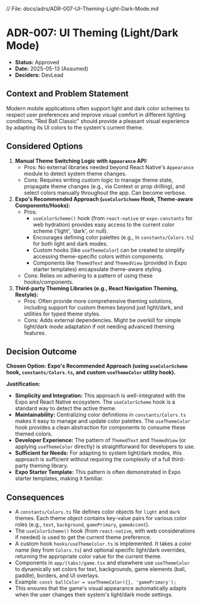 // File: docs/adrs/ADR-007-UI-Theming-Light-Dark-Mode.md

# ADR-007: UI Theming (Light/Dark Mode)

*   **Status:** Approved
*   **Date:** 2025-05-13 (Assumed)
*   **Deciders:** DevLead

## Context and Problem Statement

Modern mobile applications often support light and dark color schemes to respect user preferences and improve visual comfort in different lighting conditions. "Red Ball Classic" should provide a pleasant visual experience by adapting its UI colors to the system's current theme.

## Considered Options

1.  **Manual Theme Switching Logic with `Appearance` API:**
    *   Pros: No external libraries needed beyond React Native's `Appearance` module to detect system theme changes.
    *   Cons: Requires writing custom logic to manage theme state, propagate theme changes (e.g., via Context or prop drilling), and select colors manually throughout the app. Can become verbose.
2.  **Expo's Recommended Approach (`useColorScheme` Hook, Theme-aware Components/Hooks):**
    *   Pros:
        *   `useColorScheme()` hook (from `react-native` or `expo-constants` for web hydration) provides easy access to the current color scheme ('light', 'dark', or null).
        *   Encourages defining color palettes (e.g., in `constants/Colors.ts`) for both light and dark modes.
        *   Custom hooks (like `useThemeColor`) can be created to simplify accessing theme-specific colors within components.
        *   Components like `ThemedText` and `ThemedView` (provided in Expo starter templates) encapsulate theme-aware styling.
    *   Cons: Relies on adhering to a pattern of using these hooks/components.
3.  **Third-party Theming Libraries (e.g., React Navigation Theming, Restyle):**
    *   Pros: Often provide more comprehensive theming solutions, including support for custom themes beyond just light/dark, and utilities for typed theme styles.
    *   Cons: Adds external dependencies. Might be overkill for simple light/dark mode adaptation if not needing advanced theming features.

## Decision Outcome

**Chosen Option:** **Expo's Recommended Approach (using `useColorScheme` hook, `constants/Colors.ts`, and custom `useThemeColor` utility hook).**

**Justification:**

*   **Simplicity and Integration:** This approach is well-integrated with the Expo and React Native ecosystem. The `useColorScheme` hook is a standard way to detect the active theme.
*   **Maintainability:** Centralizing color definitions in `constants/Colors.ts` makes it easy to manage and update color palettes. The `useThemeColor` hook provides a clean abstraction for components to consume these themed colors.
*   **Developer Experience:** The pattern of `ThemedText` and `ThemedView` (or applying `useThemeColor` directly) is straightforward for developers to use.
*   **Sufficient for Needs:** For adapting to system light/dark modes, this approach is sufficient without requiring the complexity of a full third-party theming library.
*   **Expo Starter Template:** This pattern is often demonstrated in Expo starter templates, making it familiar.

## Consequences

*   A `constants/Colors.ts` file defines color objects for `light` and `dark` themes. Each theme object contains key-value pairs for various color roles (e.g., `text`, `background`, `gamePrimary`, `gameAccent`).
*   The `useColorScheme()` hook (from `react-native`, with web considerations if needed) is used to get the current theme preference.
*   A custom hook `hooks/useThemeColor.ts` is implemented. It takes a color name (key from `Colors.ts`) and optional specific light/dark overrides, returning the appropriate color value for the current theme.
*   Components in `app/(tabs)/game.tsx` and elsewhere use `useThemeColor` to dynamically set colors for text, backgrounds, game elements (ball, paddle), borders, and UI overlays.
*   Example: `const ballColor = useThemeColor({}, 'gamePrimary');`
*   This ensures that the game's visual appearance automatically adapts when the user changes their system's light/dark mode settings.